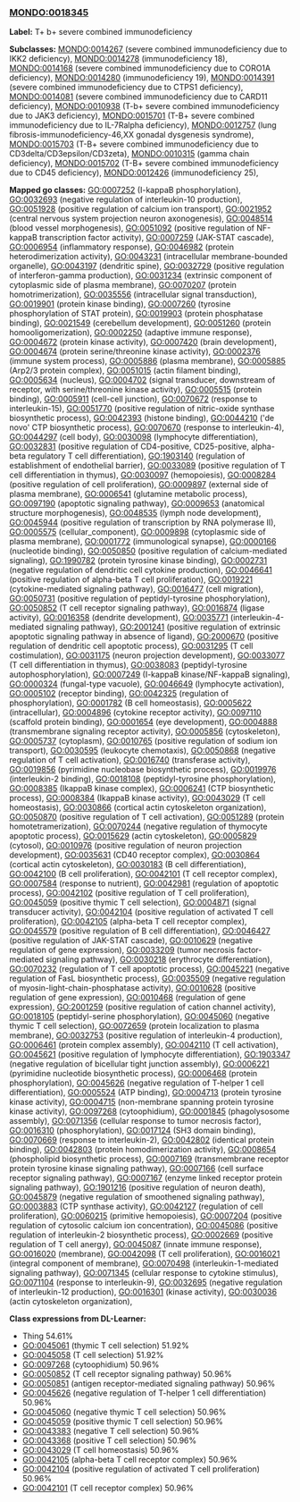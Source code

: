 
### [MONDO:0018345](http://purl.obolibrary.org/obo/MONDO_0018345)
**Label:** T+ b+ severe combined immunodeficiency

**Subclasses:** [MONDO:0014267](http://purl.obolibrary.org/obo/MONDO_0014267) (severe combined immunodeficiency due to IKK2 deficiency), [MONDO:0014278](http://purl.obolibrary.org/obo/MONDO_0014278) (immunodeficiency 18), [MONDO:0014168](http://purl.obolibrary.org/obo/MONDO_0014168) (severe combined immunodeficiency due to CORO1A deficiency), [MONDO:0014280](http://purl.obolibrary.org/obo/MONDO_0014280) (immunodeficiency 19), [MONDO:0014391](http://purl.obolibrary.org/obo/MONDO_0014391) (severe combined immunodeficiency due to CTPS1 deficiency), [MONDO:0014081](http://purl.obolibrary.org/obo/MONDO_0014081) (severe combined immunodeficiency due to CARD11 deficiency), [MONDO:0010938](http://purl.obolibrary.org/obo/MONDO_0010938) (T-b+ severe combined immunodeficiency due to JAK3 deficiency), [MONDO:0015701](http://purl.obolibrary.org/obo/MONDO_0015701) (T-B+ severe combined immunodeficiency due to IL-7Ralpha deficiency), [MONDO:0012757](http://purl.obolibrary.org/obo/MONDO_0012757) (lung fibrosis-immunodeficiency-46,XX gonadal dysgenesis syndrome), [MONDO:0015703](http://purl.obolibrary.org/obo/MONDO_0015703) (T-B+ severe combined immunodeficiency due to CD3delta/CD3epsilon/CD3zeta), [MONDO:0010315](http://purl.obolibrary.org/obo/MONDO_0010315) (gamma chain deficiency), [MONDO:0015702](http://purl.obolibrary.org/obo/MONDO_0015702) (T-B+ severe combined immunodeficiency due to CD45 deficiency), [MONDO:0012426](http://purl.obolibrary.org/obo/MONDO_0012426) (immunodeficiency 25), 

**Mapped go classes:** [GO:0007252](http://purl.obolibrary.org/obo/GO_0007252) (I-kappaB phosphorylation), [GO:0032693](http://purl.obolibrary.org/obo/GO_0032693) (negative regulation of interleukin-10 production), [GO:0051928](http://purl.obolibrary.org/obo/GO_0051928) (positive regulation of calcium ion transport), [GO:0021952](http://purl.obolibrary.org/obo/GO_0021952) (central nervous system projection neuron axonogenesis), [GO:0048514](http://purl.obolibrary.org/obo/GO_0048514) (blood vessel morphogenesis), [GO:0051092](http://purl.obolibrary.org/obo/GO_0051092) (positive regulation of NF-kappaB transcription factor activity), [GO:0007259](http://purl.obolibrary.org/obo/GO_0007259) (JAK-STAT cascade), [GO:0006954](http://purl.obolibrary.org/obo/GO_0006954) (inflammatory response), [GO:0046982](http://purl.obolibrary.org/obo/GO_0046982) (protein heterodimerization activity), [GO:0043231](http://purl.obolibrary.org/obo/GO_0043231) (intracellular membrane-bounded organelle), [GO:0043197](http://purl.obolibrary.org/obo/GO_0043197) (dendritic spine), [GO:0032729](http://purl.obolibrary.org/obo/GO_0032729) (positive regulation of interferon-gamma production), [GO:0031234](http://purl.obolibrary.org/obo/GO_0031234) (extrinsic component of cytoplasmic side of plasma membrane), [GO:0070207](http://purl.obolibrary.org/obo/GO_0070207) (protein homotrimerization), [GO:0035556](http://purl.obolibrary.org/obo/GO_0035556) (intracellular signal transduction), [GO:0019901](http://purl.obolibrary.org/obo/GO_0019901) (protein kinase binding), [GO:0007260](http://purl.obolibrary.org/obo/GO_0007260) (tyrosine phosphorylation of STAT protein), [GO:0019903](http://purl.obolibrary.org/obo/GO_0019903) (protein phosphatase binding), [GO:0021549](http://purl.obolibrary.org/obo/GO_0021549) (cerebellum development), [GO:0051260](http://purl.obolibrary.org/obo/GO_0051260) (protein homooligomerization), [GO:0002250](http://purl.obolibrary.org/obo/GO_0002250) (adaptive immune response), [GO:0004672](http://purl.obolibrary.org/obo/GO_0004672) (protein kinase activity), [GO:0007420](http://purl.obolibrary.org/obo/GO_0007420) (brain development), [GO:0004674](http://purl.obolibrary.org/obo/GO_0004674) (protein serine/threonine kinase activity), [GO:0002376](http://purl.obolibrary.org/obo/GO_0002376) (immune system process), [GO:0005886](http://purl.obolibrary.org/obo/GO_0005886) (plasma membrane), [GO:0005885](http://purl.obolibrary.org/obo/GO_0005885) (Arp2/3 protein complex), [GO:0051015](http://purl.obolibrary.org/obo/GO_0051015) (actin filament binding), [GO:0005634](http://purl.obolibrary.org/obo/GO_0005634) (nucleus), [GO:0004702](http://purl.obolibrary.org/obo/GO_0004702) (signal transducer, downstream of receptor, with serine/threonine kinase activity), [GO:0005515](http://purl.obolibrary.org/obo/GO_0005515) (protein binding), [GO:0005911](http://purl.obolibrary.org/obo/GO_0005911) (cell-cell junction), [GO:0070672](http://purl.obolibrary.org/obo/GO_0070672) (response to interleukin-15), [GO:0051770](http://purl.obolibrary.org/obo/GO_0051770) (positive regulation of nitric-oxide synthase biosynthetic process), [GO:0042393](http://purl.obolibrary.org/obo/GO_0042393) (histone binding), [GO:0044210](http://purl.obolibrary.org/obo/GO_0044210) ('de novo' CTP biosynthetic process), [GO:0070670](http://purl.obolibrary.org/obo/GO_0070670) (response to interleukin-4), [GO:0044297](http://purl.obolibrary.org/obo/GO_0044297) (cell body), [GO:0030098](http://purl.obolibrary.org/obo/GO_0030098) (lymphocyte differentiation), [GO:0032831](http://purl.obolibrary.org/obo/GO_0032831) (positive regulation of CD4-positive, CD25-positive, alpha-beta regulatory T cell differentiation), [GO:1903140](http://purl.obolibrary.org/obo/GO_1903140) (regulation of establishment of endothelial barrier), [GO:0033089](http://purl.obolibrary.org/obo/GO_0033089) (positive regulation of T cell differentiation in thymus), [GO:0030097](http://purl.obolibrary.org/obo/GO_0030097) (hemopoiesis), [GO:0008284](http://purl.obolibrary.org/obo/GO_0008284) (positive regulation of cell proliferation), [GO:0009897](http://purl.obolibrary.org/obo/GO_0009897) (external side of plasma membrane), [GO:0006541](http://purl.obolibrary.org/obo/GO_0006541) (glutamine metabolic process), [GO:0097190](http://purl.obolibrary.org/obo/GO_0097190) (apoptotic signaling pathway), [GO:0009653](http://purl.obolibrary.org/obo/GO_0009653) (anatomical structure morphogenesis), [GO:0048535](http://purl.obolibrary.org/obo/GO_0048535) (lymph node development), [GO:0045944](http://purl.obolibrary.org/obo/GO_0045944) (positive regulation of transcription by RNA polymerase II), [GO:0005575](http://purl.obolibrary.org/obo/GO_0005575) (cellular_component), [GO:0009898](http://purl.obolibrary.org/obo/GO_0009898) (cytoplasmic side of plasma membrane), [GO:0001772](http://purl.obolibrary.org/obo/GO_0001772) (immunological synapse), [GO:0000166](http://purl.obolibrary.org/obo/GO_0000166) (nucleotide binding), [GO:0050850](http://purl.obolibrary.org/obo/GO_0050850) (positive regulation of calcium-mediated signaling), [GO:1990782](http://purl.obolibrary.org/obo/GO_1990782) (protein tyrosine kinase binding), [GO:0002731](http://purl.obolibrary.org/obo/GO_0002731) (negative regulation of dendritic cell cytokine production), [GO:0046641](http://purl.obolibrary.org/obo/GO_0046641) (positive regulation of alpha-beta T cell proliferation), [GO:0019221](http://purl.obolibrary.org/obo/GO_0019221) (cytokine-mediated signaling pathway), [GO:0016477](http://purl.obolibrary.org/obo/GO_0016477) (cell migration), [GO:0050731](http://purl.obolibrary.org/obo/GO_0050731) (positive regulation of peptidyl-tyrosine phosphorylation), [GO:0050852](http://purl.obolibrary.org/obo/GO_0050852) (T cell receptor signaling pathway), [GO:0016874](http://purl.obolibrary.org/obo/GO_0016874) (ligase activity), [GO:0016358](http://purl.obolibrary.org/obo/GO_0016358) (dendrite development), [GO:0035771](http://purl.obolibrary.org/obo/GO_0035771) (interleukin-4-mediated signaling pathway), [GO:2001241](http://purl.obolibrary.org/obo/GO_2001241) (positive regulation of extrinsic apoptotic signaling pathway in absence of ligand), [GO:2000670](http://purl.obolibrary.org/obo/GO_2000670) (positive regulation of dendritic cell apoptotic process), [GO:0031295](http://purl.obolibrary.org/obo/GO_0031295) (T cell costimulation), [GO:0031175](http://purl.obolibrary.org/obo/GO_0031175) (neuron projection development), [GO:0033077](http://purl.obolibrary.org/obo/GO_0033077) (T cell differentiation in thymus), [GO:0038083](http://purl.obolibrary.org/obo/GO_0038083) (peptidyl-tyrosine autophosphorylation), [GO:0007249](http://purl.obolibrary.org/obo/GO_0007249) (I-kappaB kinase/NF-kappaB signaling), [GO:0000324](http://purl.obolibrary.org/obo/GO_0000324) (fungal-type vacuole), [GO:0046649](http://purl.obolibrary.org/obo/GO_0046649) (lymphocyte activation), [GO:0005102](http://purl.obolibrary.org/obo/GO_0005102) (receptor binding), [GO:0042325](http://purl.obolibrary.org/obo/GO_0042325) (regulation of phosphorylation), [GO:0001782](http://purl.obolibrary.org/obo/GO_0001782) (B cell homeostasis), [GO:0005622](http://purl.obolibrary.org/obo/GO_0005622) (intracellular), [GO:0004896](http://purl.obolibrary.org/obo/GO_0004896) (cytokine receptor activity), [GO:0097110](http://purl.obolibrary.org/obo/GO_0097110) (scaffold protein binding), [GO:0001654](http://purl.obolibrary.org/obo/GO_0001654) (eye development), [GO:0004888](http://purl.obolibrary.org/obo/GO_0004888) (transmembrane signaling receptor activity), [GO:0005856](http://purl.obolibrary.org/obo/GO_0005856) (cytoskeleton), [GO:0005737](http://purl.obolibrary.org/obo/GO_0005737) (cytoplasm), [GO:0010765](http://purl.obolibrary.org/obo/GO_0010765) (positive regulation of sodium ion transport), [GO:0030595](http://purl.obolibrary.org/obo/GO_0030595) (leukocyte chemotaxis), [GO:0050868](http://purl.obolibrary.org/obo/GO_0050868) (negative regulation of T cell activation), [GO:0016740](http://purl.obolibrary.org/obo/GO_0016740) (transferase activity), [GO:0019856](http://purl.obolibrary.org/obo/GO_0019856) (pyrimidine nucleobase biosynthetic process), [GO:0019976](http://purl.obolibrary.org/obo/GO_0019976) (interleukin-2 binding), [GO:0018108](http://purl.obolibrary.org/obo/GO_0018108) (peptidyl-tyrosine phosphorylation), [GO:0008385](http://purl.obolibrary.org/obo/GO_0008385) (IkappaB kinase complex), [GO:0006241](http://purl.obolibrary.org/obo/GO_0006241) (CTP biosynthetic process), [GO:0008384](http://purl.obolibrary.org/obo/GO_0008384) (IkappaB kinase activity), [GO:0043029](http://purl.obolibrary.org/obo/GO_0043029) (T cell homeostasis), [GO:0030866](http://purl.obolibrary.org/obo/GO_0030866) (cortical actin cytoskeleton organization), [GO:0050870](http://purl.obolibrary.org/obo/GO_0050870) (positive regulation of T cell activation), [GO:0051289](http://purl.obolibrary.org/obo/GO_0051289) (protein homotetramerization), [GO:0070244](http://purl.obolibrary.org/obo/GO_0070244) (negative regulation of thymocyte apoptotic process), [GO:0015629](http://purl.obolibrary.org/obo/GO_0015629) (actin cytoskeleton), [GO:0005829](http://purl.obolibrary.org/obo/GO_0005829) (cytosol), [GO:0010976](http://purl.obolibrary.org/obo/GO_0010976) (positive regulation of neuron projection development), [GO:0035631](http://purl.obolibrary.org/obo/GO_0035631) (CD40 receptor complex), [GO:0030864](http://purl.obolibrary.org/obo/GO_0030864) (cortical actin cytoskeleton), [GO:0030183](http://purl.obolibrary.org/obo/GO_0030183) (B cell differentiation), [GO:0042100](http://purl.obolibrary.org/obo/GO_0042100) (B cell proliferation), [GO:0042101](http://purl.obolibrary.org/obo/GO_0042101) (T cell receptor complex), [GO:0007584](http://purl.obolibrary.org/obo/GO_0007584) (response to nutrient), [GO:0042981](http://purl.obolibrary.org/obo/GO_0042981) (regulation of apoptotic process), [GO:0042102](http://purl.obolibrary.org/obo/GO_0042102) (positive regulation of T cell proliferation), [GO:0045059](http://purl.obolibrary.org/obo/GO_0045059) (positive thymic T cell selection), [GO:0004871](http://purl.obolibrary.org/obo/GO_0004871) (signal transducer activity), [GO:0042104](http://purl.obolibrary.org/obo/GO_0042104) (positive regulation of activated T cell proliferation), [GO:0042105](http://purl.obolibrary.org/obo/GO_0042105) (alpha-beta T cell receptor complex), [GO:0045579](http://purl.obolibrary.org/obo/GO_0045579) (positive regulation of B cell differentiation), [GO:0046427](http://purl.obolibrary.org/obo/GO_0046427) (positive regulation of JAK-STAT cascade), [GO:0010629](http://purl.obolibrary.org/obo/GO_0010629) (negative regulation of gene expression), [GO:0033209](http://purl.obolibrary.org/obo/GO_0033209) (tumor necrosis factor-mediated signaling pathway), [GO:0030218](http://purl.obolibrary.org/obo/GO_0030218) (erythrocyte differentiation), [GO:0070232](http://purl.obolibrary.org/obo/GO_0070232) (regulation of T cell apoptotic process), [GO:0045221](http://purl.obolibrary.org/obo/GO_0045221) (negative regulation of FasL biosynthetic process), [GO:0035509](http://purl.obolibrary.org/obo/GO_0035509) (negative regulation of myosin-light-chain-phosphatase activity), [GO:0010628](http://purl.obolibrary.org/obo/GO_0010628) (positive regulation of gene expression), [GO:0010468](http://purl.obolibrary.org/obo/GO_0010468) (regulation of gene expression), [GO:2001259](http://purl.obolibrary.org/obo/GO_2001259) (positive regulation of cation channel activity), [GO:0018105](http://purl.obolibrary.org/obo/GO_0018105) (peptidyl-serine phosphorylation), [GO:0045060](http://purl.obolibrary.org/obo/GO_0045060) (negative thymic T cell selection), [GO:0072659](http://purl.obolibrary.org/obo/GO_0072659) (protein localization to plasma membrane), [GO:0032753](http://purl.obolibrary.org/obo/GO_0032753) (positive regulation of interleukin-4 production), [GO:0006461](http://purl.obolibrary.org/obo/GO_0006461) (protein complex assembly), [GO:0042110](http://purl.obolibrary.org/obo/GO_0042110) (T cell activation), [GO:0045621](http://purl.obolibrary.org/obo/GO_0045621) (positive regulation of lymphocyte differentiation), [GO:1903347](http://purl.obolibrary.org/obo/GO_1903347) (negative regulation of bicellular tight junction assembly), [GO:0006221](http://purl.obolibrary.org/obo/GO_0006221) (pyrimidine nucleotide biosynthetic process), [GO:0006468](http://purl.obolibrary.org/obo/GO_0006468) (protein phosphorylation), [GO:0045626](http://purl.obolibrary.org/obo/GO_0045626) (negative regulation of T-helper 1 cell differentiation), [GO:0005524](http://purl.obolibrary.org/obo/GO_0005524) (ATP binding), [GO:0004713](http://purl.obolibrary.org/obo/GO_0004713) (protein tyrosine kinase activity), [GO:0004715](http://purl.obolibrary.org/obo/GO_0004715) (non-membrane spanning protein tyrosine kinase activity), [GO:0097268](http://purl.obolibrary.org/obo/GO_0097268) (cytoophidium), [GO:0001845](http://purl.obolibrary.org/obo/GO_0001845) (phagolysosome assembly), [GO:0071356](http://purl.obolibrary.org/obo/GO_0071356) (cellular response to tumor necrosis factor), [GO:0016310](http://purl.obolibrary.org/obo/GO_0016310) (phosphorylation), [GO:0017124](http://purl.obolibrary.org/obo/GO_0017124) (SH3 domain binding), [GO:0070669](http://purl.obolibrary.org/obo/GO_0070669) (response to interleukin-2), [GO:0042802](http://purl.obolibrary.org/obo/GO_0042802) (identical protein binding), [GO:0042803](http://purl.obolibrary.org/obo/GO_0042803) (protein homodimerization activity), [GO:0008654](http://purl.obolibrary.org/obo/GO_0008654) (phospholipid biosynthetic process), [GO:0007169](http://purl.obolibrary.org/obo/GO_0007169) (transmembrane receptor protein tyrosine kinase signaling pathway), [GO:0007166](http://purl.obolibrary.org/obo/GO_0007166) (cell surface receptor signaling pathway), [GO:0007167](http://purl.obolibrary.org/obo/GO_0007167) (enzyme linked receptor protein signaling pathway), [GO:1901216](http://purl.obolibrary.org/obo/GO_1901216) (positive regulation of neuron death), [GO:0045879](http://purl.obolibrary.org/obo/GO_0045879) (negative regulation of smoothened signaling pathway), [GO:0003883](http://purl.obolibrary.org/obo/GO_0003883) (CTP synthase activity), [GO:0042127](http://purl.obolibrary.org/obo/GO_0042127) (regulation of cell proliferation), [GO:0060215](http://purl.obolibrary.org/obo/GO_0060215) (primitive hemopoiesis), [GO:0007204](http://purl.obolibrary.org/obo/GO_0007204) (positive regulation of cytosolic calcium ion concentration), [GO:0045086](http://purl.obolibrary.org/obo/GO_0045086) (positive regulation of interleukin-2 biosynthetic process), [GO:0002669](http://purl.obolibrary.org/obo/GO_0002669) (positive regulation of T cell anergy), [GO:0045087](http://purl.obolibrary.org/obo/GO_0045087) (innate immune response), [GO:0016020](http://purl.obolibrary.org/obo/GO_0016020) (membrane), [GO:0042098](http://purl.obolibrary.org/obo/GO_0042098) (T cell proliferation), [GO:0016021](http://purl.obolibrary.org/obo/GO_0016021) (integral component of membrane), [GO:0070498](http://purl.obolibrary.org/obo/GO_0070498) (interleukin-1-mediated signaling pathway), [GO:0071345](http://purl.obolibrary.org/obo/GO_0071345) (cellular response to cytokine stimulus), [GO:0071104](http://purl.obolibrary.org/obo/GO_0071104) (response to interleukin-9), [GO:0032695](http://purl.obolibrary.org/obo/GO_0032695) (negative regulation of interleukin-12 production), [GO:0016301](http://purl.obolibrary.org/obo/GO_0016301) (kinase activity), [GO:0030036](http://purl.obolibrary.org/obo/GO_0030036) (actin cytoskeleton organization), 

**Class expressions from DL-Learner:**

- Thing 54.61%
- [GO:0045061](http://purl.obolibrary.org/obo/GO_0045061) (thymic T cell selection) 51.92%
- [GO:0045058](http://purl.obolibrary.org/obo/GO_0045058) (T cell selection) 51.92%
- [GO:0097268](http://purl.obolibrary.org/obo/GO_0097268) (cytoophidium) 50.96%
- [GO:0050852](http://purl.obolibrary.org/obo/GO_0050852) (T cell receptor signaling pathway) 50.96%
- [GO:0050851](http://purl.obolibrary.org/obo/GO_0050851) (antigen receptor-mediated signaling pathway) 50.96%
- [GO:0045626](http://purl.obolibrary.org/obo/GO_0045626) (negative regulation of T-helper 1 cell differentiation) 50.96%
- [GO:0045060](http://purl.obolibrary.org/obo/GO_0045060) (negative thymic T cell selection) 50.96%
- [GO:0045059](http://purl.obolibrary.org/obo/GO_0045059) (positive thymic T cell selection) 50.96%
- [GO:0043383](http://purl.obolibrary.org/obo/GO_0043383) (negative T cell selection) 50.96%
- [GO:0043368](http://purl.obolibrary.org/obo/GO_0043368) (positive T cell selection) 50.96%
- [GO:0043029](http://purl.obolibrary.org/obo/GO_0043029) (T cell homeostasis) 50.96%
- [GO:0042105](http://purl.obolibrary.org/obo/GO_0042105) (alpha-beta T cell receptor complex) 50.96%
- [GO:0042104](http://purl.obolibrary.org/obo/GO_0042104) (positive regulation of activated T cell proliferation) 50.96%
- [GO:0042101](http://purl.obolibrary.org/obo/GO_0042101) (T cell receptor complex) 50.96%



